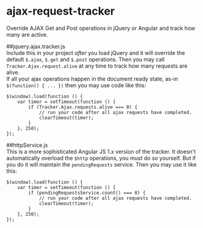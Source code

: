 # ajax-request-tracker
Override AJAX Get and Post operations in jQuery or Angular and track how many are active.
  
  
##jquery.ajax.tracker.js   
Include this in your project _after_ you load jQuery and it will override the default `$.ajax`, `$.get` and `$.post` operations.  Then you may call `Tracker.Ajax.request.alive` at any time to track how many requests are alive.  
If all your ajax operations happen in the document ready state, as-in `$(function() { ... })` then you may use code like this:  
```
$(window).load(function () {
    var timer = setTimeout(function () {
        if (Tracker.Ajax.requests.alive === 0) {
            // run your code after all ajax requests have completed.
            clearTimeout(timer);
        }
    }, 250);
});
```

##httpService.js   
This is a more sophisticated Angular JS 1.x version of the tracker.  It doesn't automatically overload the `$http` operations, you must do so yourself.  But if you do it will maintain the `pendingRequests` service.  Then you may use it like this:
```
$(window).load(function () {
    var timer = setTimeout(function () {
        if (pendingRequestsService.count() === 0) {
            // run your code after all ajax requests have completed.
            clearTimeout(timer);
        }
    }, 250);
});
```
